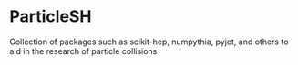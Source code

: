 # ParticleSH
Collection of packages such as scikit-hep, numpythia, pyjet, and others to aid in the research of particle collisions
